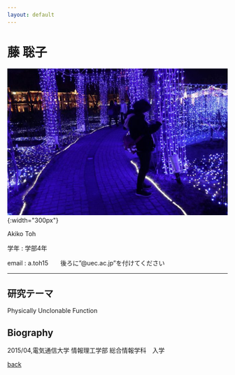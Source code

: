 ```yaml
---
layout: default
---
```


# 藤 聡子

![takaki](./fig/toh.jpg){:width="300px"}

Akiko Toh

学年 : 学部4年

email : a.toh15　　後ろに”@uec.ac.jp”を付けてください

---

## 研究テーマ

Physically Unclonable Function

## Biography

2015/04,電気通信大学  情報理工学部  総合情報学科　入学

[back](./)
